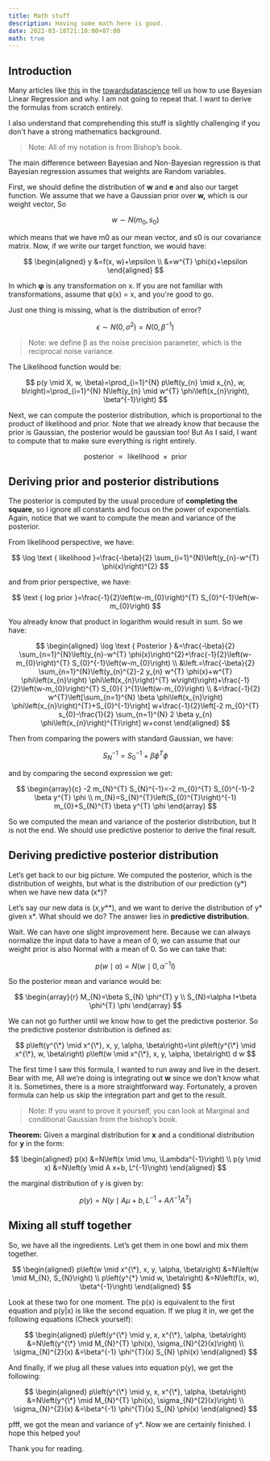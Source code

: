 ```yaml
---
title: Math stuff
description: Having some math here is good.
date: 2022-03-18T21:10:00+07:00
math: true
---
```


## Introduction

Many articles like [this](https://towardsdatascience.com/introduction-to-bayesian-linear-regression-e66e60791ea7) in the [towardsdatascience](https://towardsdatascience.com/) tell us how to use Bayesian Linear Regression and why. I am not going to repeat that. I want to derive the formulas from scratch entirely.

I also understand that comprehending this stuff is slightly challenging if you don't have a strong mathematics background.

> Note: All of my notation is from Bishop’s book.

The main difference between Bayesian and Non-Bayesian regression is that Bayesian regression assumes that weights are Random variables.

First, we should define the distribution of **w** and **e** and also our target function. We assume that we have a Gaussian prior over **w,** which is our weight vector, So

$$
w \sim N(m_0,s_0)
$$

which means that we have m0 as our mean vector, and s0 is our covariance matrix. Now, if we write our target function, we would have:

$$
\begin{aligned}
y &=f(x, w)+\epsilon \\
&=w^{T} \phi(x)+\epsilon
\end{aligned}
$$

In which **φ** is any transformation on x. If you are not familiar with transformations, assume that φ(x) = x, and you're good to go.

Just one thing is missing, what is the distribution of error?

$$
\epsilon \sim N\left(0, \sigma^{2}\right)=N\left(0, \beta^{-1}\right)
$$

> Note: we define β as the noise precision parameter, which is the reciprocal noise variance.

The Likelihood function would be:

$$
p(y \mid X, w, \beta)=\prod_{i=1}^{N} p\left(y_{n} \mid x_{n}, w, b\right)=\prod_{i=1}^{N} N\left(y_{n} \mid w^{T} \phi\left(x_{n}\right), \beta^{-1}\right)
$$

Next, we can compute the posterior distribution, which is proportional to the product of likelihood and prior. Note that we already know that because the prior is Gaussian, the posterior would be gaussian too! But As I said, I want to compute that to make sure everything is right entirely.

$$
\text { posterior } \propto \text { likelihood } \times \text { prior }
$$

## Deriving prior and posterior distributions

The posterior is computed by the usual procedure of **completing the square**, so I ignore all constants and focus on the power of exponentials. Again, notice that we want to compute the mean and variance of the posterior.

From likelihood perspective, we have:

$$
\log \text { likelihood }=\frac{-\beta}{2} \sum_{i=1}^{N}\left(y_{n}-w^{T} \phi(x)\right)^{2}
$$

and from prior perspective, we have:

$$
\text { log prior }=\frac{-1}{2}\left(w-m_{0}\right)^{T} S_{0}^{-1}\left(w-m_{0}\right)
$$

You already know that product in logarithm would result in sum. So we have:

$$
\begin{aligned}
\log \text { Posterior } &=\frac{-\beta}{2} \sum_{n=1}^{N}\left(y_{n}-w^{T} \phi(x)\right)^{2}+\frac{-1}{2}\left(w-m_{0}\right)^{T} S_{0}^{-1}\left(w-m_{0}\right) \\
&\left.=\frac{-\beta}{2} \sum_{n=1}^{N}\left(y_{n}^{2}-2 y_{n} w^{T} \phi(x)+w^{T} \phi\left(x_{n}\right) \phi\left(x_{n}\right)^{T} w\right)\right)+\frac{-1}{2}\left(w-m_{0}\right)^{T} S_{0}{ }^{1}\left(w-m_{0}\right) \\
&=\frac{-1}{2} w^{T}\left[\sum_{n=1}^{N} \beta \phi\left(x_{n}\right) \phi\left(x_{n}\right)^{T}+S_{0}^{-1}\right] w+\frac{-1}{2}\left[-2 m_{0}^{T} s_{0}-\frac{1}{2} \sum_{n=1}^{N} 2 \beta y_{n} \phi\left(x_{n}\right)^{T}\right] w+const
\end{aligned}
$$

Then from comparing the powers with standard Gaussian, we have:

$$
S_{N}^{-1}=S_{0}^{-1}+\beta \phi^{T} \phi
$$

and by comparing the second expression we get:

$$
\begin{array}{c}
-2 m_{N}^{T} S_{N}^{-1}=-2 m_{0}^{T} S_{0}^{-1}-2 \beta y^{T} \phi \\
m_{N}=S_{N}^{T}\left(S_{0}^{T}\right)^{-1} m_{0}+S_{N}^{T} \beta y^{T} \phi
\end{array}
$$

So we computed the mean and variance of the posterior distribution, but It is not the end. We should use predictive posterior to derive the final result.

## Deriving predictive posterior distribution

Let’s get back to our big picture. We computed the posterior, which is the distribution of weights, but what is the distribution of our prediction (y*) when we have new data (x*)?

Let’s say our new data is (**x*,y***), and we want to derive the distribution of y* given x*. What should we do? The answer lies in **predictive distribution.**

Wait. We can have one slight improvement here. Because we can always normalize the input data to have a mean of 0, we can assume that our weight prior is also Normal with a mean of 0. So we can take that:

$$
p(w \mid \alpha)=N\left(w \mid 0, \alpha^{-1} I\right)
$$

So the posterior mean and variance would be:

$$
\begin{array}{r}
M_{N}=\beta S_{N} \phi^{T} y \\
S_{N}=\alpha I+\beta \phi^{T} \phi
\end{array}
$$

We can not go further until we know how to get the predictive posterior. So the predictive posterior distribution is defined as:

$$
p\left(y^{\*} \mid x^{\*}, x, y, \alpha, \beta\right)=\int p\left(y^{\*} \mid x^{\*}, w, \beta\right) p\left(w \mid x^{\*}, x, y, \alpha, \beta\right) d w
$$

The first time I saw this formula, I wanted to run away and live in the desert. Bear with me, All we’re doing is integrating out **w** since we don’t know what it is. Sometimes, there is a more straightforward way. Fortunately, a proven formula can help us skip the integration part and get to the result.

> Note: If you want to prove it yourself, you can look at Marginal and conditional Gaussian from the bishop’s book.

**Theorem:** Given a marginal distribution for **x** and a conditional distribution for **y** in the form:

$$
\begin{aligned}
p(x) &=N\left(x \mid \mu, \Lambda^{-1}\right) \\
p(y \mid x) &=N\left(y \mid A x+b, L^{-1}\right)
\end{aligned}
$$

the marginal distribution of y is given by:

$$
p(y)=N\left(y \mid A \mu+b, L^{-1}+A \Lambda^{-1} A^{T}\right)
$$

## Mixing all stuff together

So, we have all the ingredients. Let’s get them in one bowl and mix them together.

$$
\begin{aligned}
p\left(w \mid x^{\*}, x, y, \alpha, \beta\right) &=N\left(w \mid M_{N}, S_{N}\right) \\
p\left(y^{*} \mid w, \beta\right) &=N\left(f(x, w), \beta^{-1}\right)
\end{aligned}
$$

Look at these two for one moment. The p(x) is equivalent to the first equation and p(y\|x) is like the second equation. If we plug it in, we get the following equations (Check yourself):

$$
\begin{aligned}
p\left(y^{\*} \mid y, x, x^{\*}, \alpha, \beta\right) &=N\left(y^{\*} \mid M_{N}^{T} \phi(x), \sigma_{N}^{2}(x)\right) \\
\sigma_{N}^{2}(x) &=\beta^{-1} \phi^{T}(x) S_{N} \phi(x)
\end{aligned}
$$

And finally, if we plug all these values into equation p(y), we get the following:

$$
\begin{aligned}
p\left(y^{\*} \mid y, x, x^{\*}, \alpha, \beta\right) &=N\left(y^{\*} \mid M_{N}^{T} \phi(x), \sigma_{N}^{2}(x)\right) \\
\sigma_{N}^{2}(x) &=\beta^{-1} \phi^{T}(x) S_{N} \phi(x)
\end{aligned}
$$

pfff, we got the mean and variance of y\*. Now we are certainly finished. I hope this helped you!

Thank you for reading.
